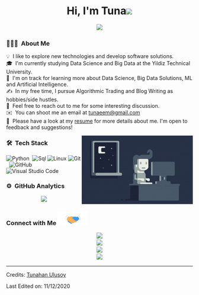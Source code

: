 <h1 align="center"><b>Hi, I'm Tuna</b><img src="https://media.giphy.com/media/hvRJCLFzcasrR4ia7z/giphy.gif" width="35"></h1>

<p align="center">
<a href="https://github.com/DenverCoder1/readme-typing-svg"><img src="https://readme-typing-svg.herokuapp.com?font=Time+New+Roman&color=cyan&size=25&center=true&vCenter=true&width=600&height=100&lines=AI+Software+Developer;Data+Science+and+Big+Data+Student;Algorithmic+Trader"></a>
</p>

### 👨🏻‍💻 &nbsp;About Me

💡 &nbsp;I like to explore new technologies and develop software solutions.\
🎓 &nbsp;I'm currently studying Data Science and Big Data at the Yildiz Technical University.\
🌱 &nbsp;I'm on track for learning more about Data Science, Big Data Solutions, ML and Artificial Intelligence.\
✍️ &nbsp;In my free time, I pursue Algorithmic Trading and Blog Writing as hobbies/side hustles.\
💬 &nbsp;Feel free to reach out to me for some interesting discussion.\
✉️ &nbsp;You can shoot me an email at tunaeem@gmail.com\
📄 &nbsp;Please have a look at my [resume](https://resume.io/r/qcqISLrhh) for more details about me. I'm open to feedback and suggestions!

<img alt="Night Coding" src="https://raw.githubusercontent.com/AVS1508/AVS1508/master/assets/Night-Coding.gif" align="right"/>

### 🛠 &nbsp;Tech Stack

![Python](https://img.shields.io/badge/-Python-05122A?style=flat&logo=python)&nbsp;
![Sql](http://img.shields.io/badge/-Sql-00758f?style=flat-square&logo=Mysql&logoColor=white)
![Linux](http://img.shields.io/badge/-Linux-fad134?style=flat-square&logo=linux&logoColor=black)
![Git](https://img.shields.io/badge/-Git-05122A?style=flat&logo=git)&nbsp;
![GitHub](https://img.shields.io/badge/-GitHub-05122A?style=flat&logo=github)&nbsp;
![Visual Studio Code](https://img.shields.io/badge/-Visual%20Studio%20Code-05122A?style=flat&logo=visual-studio-code&logoColor=007ACC)&nbsp;

### ⚙️ &nbsp;GitHub Analytics

<p align="center">
<a href="https://github.com/TunaUlusoy">
  <img height="180em" src="https://github-readme-stats-eight-theta.vercel.app/api?username=TunaUlusoy&show_icons=true&theme=algolia&include_all_commits=true&count_private=true"/>
</a>
</p>
  
### <b>Connect with Me </b><img src="https://github.com/0xAbdulKhalid/0xAbdulKhalid/raw/main/assets/mdImages/handshake.gif" width ="80">

<p align="center">
<a href="https://www.linkedin.com/in/tunahanulusoy/"><img src="https://img.shields.io/badge/-Tunahan%20Ulusoy-0077B5?style=flat&logo=Linkedin&logoColor=white"/></a><br>
<a href="mailto:tunaeem@gmail.com"><img src="https://img.shields.io/badge/-tunaeem@gmail.com-D14836?style=flat&logo=Gmail&logoColor=white"/></a>
<br>
<a href="https://www.kaggle.com/tunaeem"><img src="https://img.shields.io/badge/-@Tunahan Ulusoy-E4405F?style=flat&logo=Instagram&logoColor=white"/></a>
<br>
<a href="https://medium.com/@tunaai"><img src="https://img.shields.io/badge/-@tunaai-1877F2?style=flat&logo=Facebook&logoColor=white"/></a>
</p>

-----
Credits: [Tunahan Ulusoy](https://github.com/TunaUlusoy)

Last Edited on: 11/12/2020
